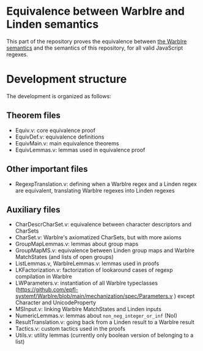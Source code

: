 Equivalence between Warblre and Linden semantics
================================================

This part of the repository proves the equivalence between [the Warblre semantics](https://github.com/epfl-systemf/Warblre) and the semantics of this repository, for all valid JavaScript regexes.

# Development structure

The development is organized as follows:

## Theorem files

- Equiv.v: core equivalence proof
- EquivDef.v: equivalence definitions
- EquivMain.v: main equivalence theorems
- EquivLemmas.v: lemmas used in equivalence proof

## Other important files

- RegexpTranslation.v: defining when a Warblre regex and a Linden regex are equivalent, translating Warblre regexes into Linden regexes

## Auxiliary files

- CharDescrCharSet.v: equivalence between character descriptors and CharSets
- CharSet.v: Warblre's axiomatized CharSets, but with more axioms
- GroupMapLemmas.v: lemmas about group maps
- GroupMapMS.v: equivalence between Linden group maps and Warblre MatchStates (and lists of open groups)
- ListLemmas.v, WarblreLemmas.v: lemmas used in proofs
- LKFactorization.v: factorization of lookaround cases of regexp compilation in Warblre
- LWParameters.v: instantiation of all Warblre typeclasses (https://github.com/epfl-systemf/Warblre/blob/main/mechanization/spec/Parameters.v ) except Character and UnicodeProperty
- MSInput.v: linking Warblre MatchStates and Linden inputs
- NumericLemmas.v: lemmas about `non_neg_integer_or_inf` (NoI)
- ResultTranslation.v: going back from a Linden result to a Warblre result
- Tactics.v: custom tactics used in the proofs
- Utils.v: utility lemmas (currently only boolean version of belonging to a list)

